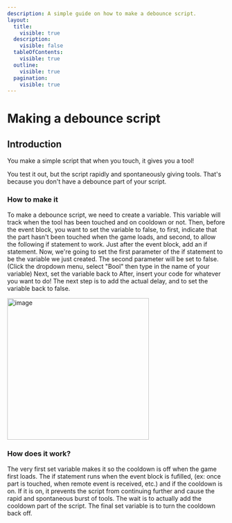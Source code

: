 ```yaml
---
description: A simple guide on how to make a debounce script.
layout:
  title:
    visible: true
  description:
    visible: false
  tableOfContents:
    visible: true
  outline:
    visible: true
  pagination:
    visible: true
---
```


# Making a debounce script

## Introduction

You make a simple script that when you touch, it gives you a tool!

You test it out, but the script rapidly and spontaneously giving tools. That's because you don't have a debounce part of your script.

### How to make it

To make a debounce script, we need to create a variable. This variable will track when the tool has been touched and on cooldown or not. Then, before the event block, you want to set the variable to false,
to first, indicate that the part hasn't been touched when the game loads, and second, to allow the following if statement to work. Just after the event block, add an if statement. Now, we're going to set the first
parameter of the if statement to be the variable we just created. The second parameter will be set to false. (Click the dropdown menu, select "Bool" then type in the name of your variable) Next, set the variable back to  After, insert your code for whatever you want to do! The next step is to add the actual delay, and to set the variable back to false.

<img width="327" alt="image" src="https://cdn.discordapp.com/attachments/1127345394779689082/1128129802776363018/image.png">

### How does it work?

The very first set variable makes it so the cooldown is off when the game first loads. The if statement runs when the event block is fufilled, (ex: once part is touched, when remote event is received, etc.) and
if the cooldown is on. If it is on, it prevents the script from continuing further and cause the rapid and spontaneous burst of tools. The wait is to actually add the cooldown part of the script. The final set
variable is to turn the cooldown back off.
